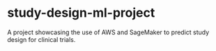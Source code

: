 # study-design-ml-project
A project showcasing the use of AWS and SageMaker to predict study design for clinical trials.
